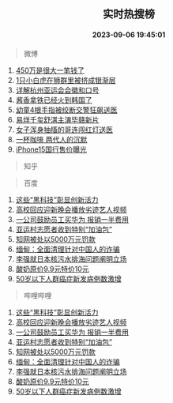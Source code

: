<div align="center"><h2>实时热搜榜</h2><h4>2023-09-06 19:45:01</h4></div>

> 微博  

1. [450万是很大一笔钱了](https://s.weibo.com/weibo?q=450%E4%B8%87%E6%98%AF%E5%BE%88%E5%A4%A7%E4%B8%80%E7%AC%94%E9%92%B1%E4%BA%86&t=31&band_rank=1&Refer=top)<br />
2. [1只小白虎在狮群里被挤成银渐层](https://s.weibo.com/weibo?q=%231%E5%8F%AA%E5%B0%8F%E7%99%BD%E8%99%8E%E5%9C%A8%E7%8B%AE%E7%BE%A4%E9%87%8C%E8%A2%AB%E6%8C%A4%E6%88%90%E9%93%B6%E6%B8%90%E5%B1%82%23&t=31&band_rank=2&Refer=top)<br />
3. [详解杭州亚运会会徽和口号](https://s.weibo.com/weibo?q=%23%E8%AF%A6%E8%A7%A3%E6%9D%AD%E5%B7%9E%E4%BA%9A%E8%BF%90%E4%BC%9A%E4%BC%9A%E5%BE%BD%E5%92%8C%E5%8F%A3%E5%8F%B7%23&t=31&band_rank=3&Refer=top)<br />
4. [酱香拿铁已经火到韩国了](https://s.weibo.com/weibo?q=%23%E9%85%B1%E9%A6%99%E6%8B%BF%E9%93%81%E5%B7%B2%E7%BB%8F%E7%81%AB%E5%88%B0%E9%9F%A9%E5%9B%BD%E4%BA%86%23&t=31&band_rank=4&Refer=top)<br />
5. [幼童4根手指被绞断交警狂飙送医](https://s.weibo.com/weibo?q=%23%E5%B9%BC%E7%AB%A54%E6%A0%B9%E6%89%8B%E6%8C%87%E8%A2%AB%E7%BB%9E%E6%96%AD%E4%BA%A4%E8%AD%A6%E7%8B%82%E9%A3%99%E9%80%81%E5%8C%BB%23&t=31&band_rank=5&Refer=top)<br />
6. [易烊千玺舒淇主演毕赣新片](https://s.weibo.com/weibo?q=%23%E6%98%93%E7%83%8A%E5%8D%83%E7%8E%BA%E8%88%92%E6%B7%87%E4%B8%BB%E6%BC%94%E6%AF%95%E8%B5%A3%E6%96%B0%E7%89%87%23&t=31&band_rank=6&Refer=top)<br />
7. [女子浑身抽搐的哥连闯红灯送医](https://s.weibo.com/weibo?q=%23%E5%A5%B3%E5%AD%90%E6%B5%91%E8%BA%AB%E6%8A%BD%E6%90%90%E7%9A%84%E5%93%A5%E8%BF%9E%E9%97%AF%E7%BA%A2%E7%81%AF%E9%80%81%E5%8C%BB%23&t=31&band_rank=7&Refer=top)<br />
8. [一杯咖啡 两代人的沉默](https://s.weibo.com/weibo?q=%E4%B8%80%E6%9D%AF%E5%92%96%E5%95%A1%20%E4%B8%A4%E4%BB%A3%E4%BA%BA%E7%9A%84%E6%B2%89%E9%BB%98&t=31&band_rank=8&Refer=top)<br />
9. [iPhone15国行售价曝光](https://s.weibo.com/weibo?q=%23iPhone15%E5%9B%BD%E8%A1%8C%E5%94%AE%E4%BB%B7%E6%9B%9D%E5%85%89%23&t=31&band_rank=9&Refer=top)<br />

> 知乎  


> 百度  

1. [这些“黑科技”彰显创新活力](https://www.baidu.com/s?wd=%E8%BF%99%E4%BA%9B%E2%80%9C%E9%BB%91%E7%A7%91%E6%8A%80%E2%80%9D%E5%BD%B0%E6%98%BE%E5%88%9B%E6%96%B0%E6%B4%BB%E5%8A%9B&sa=fyb_news&rsv_dl=fyb_news)<br />
2. [高校回应迎新晚会播放劣迹艺人视频](https://www.baidu.com/s?wd=%E9%AB%98%E6%A0%A1%E5%9B%9E%E5%BA%94%E8%BF%8E%E6%96%B0%E6%99%9A%E4%BC%9A%E6%92%AD%E6%94%BE%E5%8A%A3%E8%BF%B9%E8%89%BA%E4%BA%BA%E8%A7%86%E9%A2%91&sa=fyb_news&rsv_dl=fyb_news)<br />
3. [一公司鼓励员工买华为 报销一半费用](https://www.baidu.com/s?wd=%E4%B8%80%E5%85%AC%E5%8F%B8%E9%BC%93%E5%8A%B1%E5%91%98%E5%B7%A5%E4%B9%B0%E5%8D%8E%E4%B8%BA+%E6%8A%A5%E9%94%80%E4%B8%80%E5%8D%8A%E8%B4%B9%E7%94%A8&sa=fyb_news&rsv_dl=fyb_news)<br />
4. [亚运村志愿者收到特别“加油包”](https://www.baidu.com/s?wd=%E4%BA%9A%E8%BF%90%E6%9D%91%E5%BF%97%E6%84%BF%E8%80%85%E6%94%B6%E5%88%B0%E7%89%B9%E5%88%AB%E2%80%9C%E5%8A%A0%E6%B2%B9%E5%8C%85%E2%80%9D&sa=fyb_news&rsv_dl=fyb_news)<br />
5. [知网被处以5000万元罚款](https://www.baidu.com/s?wd=%E7%9F%A5%E7%BD%91%E8%A2%AB%E5%A4%84%E4%BB%A55000%E4%B8%87%E5%85%83%E7%BD%9A%E6%AC%BE&sa=fyb_news&rsv_dl=fyb_news)<br />
6. [缅甸：全面清理针对中国人的诈骗](https://www.baidu.com/s?wd=%E7%BC%85%E7%94%B8%EF%BC%9A%E5%85%A8%E9%9D%A2%E6%B8%85%E7%90%86%E9%92%88%E5%AF%B9%E4%B8%AD%E5%9B%BD%E4%BA%BA%E7%9A%84%E8%AF%88%E9%AA%97&sa=fyb_news&rsv_dl=fyb_news)<br />
7. [李强就日本核污水排海问题阐明立场](https://www.baidu.com/s?wd=%E6%9D%8E%E5%BC%BA%E5%B0%B1%E6%97%A5%E6%9C%AC%E6%A0%B8%E6%B1%A1%E6%B0%B4%E6%8E%92%E6%B5%B7%E9%97%AE%E9%A2%98%E9%98%90%E6%98%8E%E7%AB%8B%E5%9C%BA&sa=fyb_news&rsv_dl=fyb_news)<br />
8. [酸奶原价9.9元特价10元](https://www.baidu.com/s?wd=%E9%85%B8%E5%A5%B6%E5%8E%9F%E4%BB%B79.9%E5%85%83%E7%89%B9%E4%BB%B710%E5%85%83&sa=fyb_news&rsv_dl=fyb_news)<br />
9. [50岁以下人群癌症新发病例数激增](https://www.baidu.com/s?wd=50%E5%B2%81%E4%BB%A5%E4%B8%8B%E4%BA%BA%E7%BE%A4%E7%99%8C%E7%97%87%E6%96%B0%E5%8F%91%E7%97%85%E4%BE%8B%E6%95%B0%E6%BF%80%E5%A2%9E&sa=fyb_news&rsv_dl=fyb_news)<br />

> 哔哩哔哩  

1. [这些“黑科技”彰显创新活力](https://www.baidu.com/s?wd=%E8%BF%99%E4%BA%9B%E2%80%9C%E9%BB%91%E7%A7%91%E6%8A%80%E2%80%9D%E5%BD%B0%E6%98%BE%E5%88%9B%E6%96%B0%E6%B4%BB%E5%8A%9B&sa=fyb_news&rsv_dl=fyb_news)<br />
2. [高校回应迎新晚会播放劣迹艺人视频](https://www.baidu.com/s?wd=%E9%AB%98%E6%A0%A1%E5%9B%9E%E5%BA%94%E8%BF%8E%E6%96%B0%E6%99%9A%E4%BC%9A%E6%92%AD%E6%94%BE%E5%8A%A3%E8%BF%B9%E8%89%BA%E4%BA%BA%E8%A7%86%E9%A2%91&sa=fyb_news&rsv_dl=fyb_news)<br />
3. [一公司鼓励员工买华为 报销一半费用](https://www.baidu.com/s?wd=%E4%B8%80%E5%85%AC%E5%8F%B8%E9%BC%93%E5%8A%B1%E5%91%98%E5%B7%A5%E4%B9%B0%E5%8D%8E%E4%B8%BA+%E6%8A%A5%E9%94%80%E4%B8%80%E5%8D%8A%E8%B4%B9%E7%94%A8&sa=fyb_news&rsv_dl=fyb_news)<br />
4. [亚运村志愿者收到特别“加油包”](https://www.baidu.com/s?wd=%E4%BA%9A%E8%BF%90%E6%9D%91%E5%BF%97%E6%84%BF%E8%80%85%E6%94%B6%E5%88%B0%E7%89%B9%E5%88%AB%E2%80%9C%E5%8A%A0%E6%B2%B9%E5%8C%85%E2%80%9D&sa=fyb_news&rsv_dl=fyb_news)<br />
5. [知网被处以5000万元罚款](https://www.baidu.com/s?wd=%E7%9F%A5%E7%BD%91%E8%A2%AB%E5%A4%84%E4%BB%A55000%E4%B8%87%E5%85%83%E7%BD%9A%E6%AC%BE&sa=fyb_news&rsv_dl=fyb_news)<br />
6. [缅甸：全面清理针对中国人的诈骗](https://www.baidu.com/s?wd=%E7%BC%85%E7%94%B8%EF%BC%9A%E5%85%A8%E9%9D%A2%E6%B8%85%E7%90%86%E9%92%88%E5%AF%B9%E4%B8%AD%E5%9B%BD%E4%BA%BA%E7%9A%84%E8%AF%88%E9%AA%97&sa=fyb_news&rsv_dl=fyb_news)<br />
7. [李强就日本核污水排海问题阐明立场](https://www.baidu.com/s?wd=%E6%9D%8E%E5%BC%BA%E5%B0%B1%E6%97%A5%E6%9C%AC%E6%A0%B8%E6%B1%A1%E6%B0%B4%E6%8E%92%E6%B5%B7%E9%97%AE%E9%A2%98%E9%98%90%E6%98%8E%E7%AB%8B%E5%9C%BA&sa=fyb_news&rsv_dl=fyb_news)<br />
8. [酸奶原价9.9元特价10元](https://www.baidu.com/s?wd=%E9%85%B8%E5%A5%B6%E5%8E%9F%E4%BB%B79.9%E5%85%83%E7%89%B9%E4%BB%B710%E5%85%83&sa=fyb_news&rsv_dl=fyb_news)<br />
9. [50岁以下人群癌症新发病例数激增](https://www.baidu.com/s?wd=50%E5%B2%81%E4%BB%A5%E4%B8%8B%E4%BA%BA%E7%BE%A4%E7%99%8C%E7%97%87%E6%96%B0%E5%8F%91%E7%97%85%E4%BE%8B%E6%95%B0%E6%BF%80%E5%A2%9E&sa=fyb_news&rsv_dl=fyb_news)<br />

